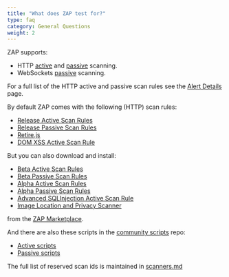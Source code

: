 ```yaml
---
title: "What does ZAP test for?"
type: faq
category: General Questions
weight: 2
---
```


ZAP supports:
 - HTTP [active](/docs/desktop/start/features/ascan/) and [passive](/docs/desktop/start/features/pscan/) scanning.
 - WebSockets [passive](/docs/desktop/addons/websockets/pscanrules/) scanning.

For a full list of the HTTP active and passive scan rules see the [Alert Details](/docs/alerts/) page.

By default ZAP comes with the following (HTTP) scan rules:

  * [Release Active Scan Rules](/docs/desktop/addons/active-scan-rules/)
  * [Release Passive Scan Rules](/docs/desktop/addons/passive-scan-rules/)
  * [Retire.js](/docs/desktop/addons/retire.js/)
  * [DOM XSS Active Scan Rule](/docs/desktop/addons/dom-xss-active-scan-rule/)

But you can also download and install:

  * [Beta Active Scan Rules](/docs/desktop/addons/active-scan-rules-beta/)
  * [Beta Passive Scan Rules](/docs/desktop/addons/passive-scan-rules-beta/)
  * [Alpha Active Scan Rules](/docs/desktop/addons/active-scan-rules-alpha/)
  * [Alpha Passive Scan Rules](/docs/desktop/addons/passive-scan-rules-alpha/)
  * [Advanced SQLInjection Active Scan Rule](/docs/desktop/addons/advanced-sqlinjection-scanner/)
  * [Image Location and Privacy Scanner](/docs/desktop/addons/image-location-and-privacy-scanner/)

from the [ZAP Marketplace](/addons/).

And there are also these scripts in the [community
scripts](https://github.com/zaproxy/community-scripts) repo:

  * [Active scripts](https://github.com/zaproxy/community-scripts/tree/main/active)
  * [Passive scripts](https://github.com/zaproxy/community-scripts/tree/main/passive)

The full list of reserved scan ids is maintained in
[scanners.md](https://github.com/zaproxy/zaproxy/blob/main/docs/scanners.md)
